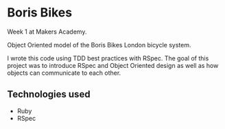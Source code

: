  Boris Bikes
======================

Week 1 at Makers Academy.

Object Oriented model of the Boris Bikes London bicycle system.

I wrote this code using TDD best practices with RSpec. The goal of this project was to introduce RSpec and Object Oriented design as well as how objects can communicate to each other.

Technologies used
-----------------

- Ruby
- RSpec